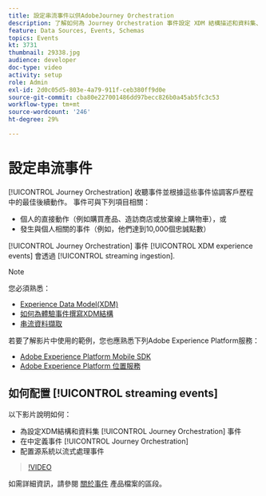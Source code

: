 ```yaml
---
title: 設定串流事件以供AdobeJourney Orchestration
description: 了解如何為 Journey Orchestration 事件設定 XDM 結構描述和資料集、在 Journey Orchestration 中定義事件，以及設定來源系統以串流事件。
feature: Data Sources, Events, Schemas
topics: Events
kt: 3731
thumbnail: 29338.jpg
audience: developer
doc-type: video
activity: setup
role: Admin
exl-id: 2d0c05d5-803e-4a79-911f-ceb380ff9d0e
source-git-commit: cba80e227001486dd97becc826b0a45ab5fc3c53
workflow-type: tm+mt
source-wordcount: '246'
ht-degree: 29%

---
```


# 設定串流事件

[!UICONTROL Journey Orchestration] 收聽事件並根據這些事件協調客戶歷程中的最佳後續動作。 事件可與下列項目相關：

* 個人的直接動作（例如購買產品、造訪商店或放棄線上購物車），或
* 發生與個人相關的事件（例如，他們達到10,000個忠誠點數）

[!UICONTROL Journey Orchestration] 事件 [!UICONTROL XDM experience events] 會透過 [!UICONTROL streaming ingestion].

>[!NOTE]
>
>您必須熟悉：
>
>* [Experience Data Model(XDM)](https://experienceleague.adobe.com/docs/platform-learn/tutorials/schemas/schemas-and-experience-data-model.html?lang=zh-Hant)
>* [如何為體驗事件撰寫XDM結構](https://experienceleague.adobe.com/docs/platform-learn/tutorials/schemas/create-schemas.html?lang=zh-Hant)
>* [串流資料擷取](https://experienceleague.adobe.com/docs/platform-learn/tutorials/data-ingestion/understanding-streaming-ingestion.html?lang=en)
>
>若要了解影片中使用的範例，您也應熟悉下列Adobe Experience Platform服務：
>
>* [Adobe Experience Platform Mobile SDK](https://experienceleague.adobe.com/docs/platform-learn/data-collection/mobile-sdk/overview.html?lang=zh-Hant)
>* [Adobe Experience Platform 位置服務](https://experienceleague.adobe.com/docs/places/using/home.html?lang=zh-Hant)


## 如何配置 [!UICONTROL streaming events]

以下影片說明如何：

* 為設定XDM結構和資料集 [!UICONTROL Journey Orchestration] 事件
* 在中定義事件 [!UICONTROL Journey Orchestration]
* 配置源系統以流式處理事件

>[!VIDEO](https://video.tv.adobe.com/v/29338?quality=12&learn=on)

如需詳細資訊，請參閱 [關於事件](https://experienceleague.adobe.com/docs/journeys/using/events-journeys/about-events/about-events.html?lang=en) 產品檔案的區段。
